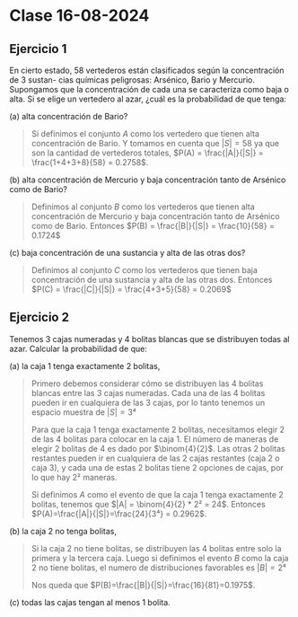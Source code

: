 # Clase 16-08-2024

## Ejercicio 1 
En cierto estado, 58 vertederos están clasificados según la concentración de 3 sustan-
cias quı́micas peligrosas: Arsénico, Bario y Mercurio. Supongamos que la concentración de cada una
se caracteriza como baja o alta. Si se elige un vertedero al azar, ¿cuál es la probabilidad de que tenga:

(a) alta concentración de Bario?

> Si definimos el conjunto $A$ como los vertedero que tienen alta concentración de Bario. Y tomamos en cuenta que $|S| = 58$ ya que son la cantidad de vertederos totales, $P(A) = \frac{|A|}{|S|} = \frac{1+4+3+8}{58} = 0.2758$.

(b) alta concentración de Mercurio y baja concentración tanto de Arsénico como de Bario?

> Definimos al conjunto $B$ como los vertederos que tienen alta concentración de Mercurio y baja concentración tanto de Arsénico como de Bario. Entonces $P(B) = \frac{|B|}{|S|} = \frac{10}{58} = 0.1724$

(c) baja concentración de una sustancia y alta de las otras dos?

> Definimos al conjunto $C$ como los vertederos que tienen baja concentración de una sustancia y alta de las otras dos. Entonces $P(C) = \frac{|C|}{|S|} = \frac{4+3+5}{58} = 0.2069$

## Ejercicio 2
Tenemos 3 cajas numeradas y 4 bolitas blancas que se distribuyen todas al azar. Calcular la probabilidad de que:

(a) la caja 1 tenga exactamente 2 bolitas,

> Primero debemos considerar cómo se distribuyen las 4 bolitas blancas entre las 3 cajas numeradas. Cada una de las 4 bolitas pueden ir en cualquiera de las 3 cajas, por lo tanto tenemos un espacio muestra de $|S|=3⁴$
>
> Para que la caja 1 tenga exactamente 2 bolitas, necesitamos elegir 2 de las 4 bolitas para colocar en la caja 1. El número de maneras de elegir 2 bolitas de 4 es dado por $\binom{4}{2}$. Las otras 2 bolitas restantes pueden ir en cualquiera de las 2 cajas restantes (caja 2 o caja 3), y cada una de estas 2 bolitas tiene 2 opciones de cajas, por lo que hay $2²$ maneras.
>
> Si definimos $A$ como el evento de que la caja 1 tenga exactamente 2 bolitas, tenemos que $|A| = \binom{4}{2} * 2² = 24$. Entonces $P(A)=\frac{|A|}{|S|}=\frac{24}{3⁴} = 0.2962$.

(b) la caja 2 no tenga bolitas,

> Si la caja 2 no tiene bolitas, se distribuyen las 4 bolitas entre solo la primera y la tercera caja. Luego si definimos el evento $B$ como la caja 2 no tiene bolitas, el numero de distribuciones favorables es $|B| = 2⁴$
>
> Nos queda que $P(B)=\frac{|B|}{|S|}=\frac{16}{81}=0.1975$.

(c) todas las cajas tengan al menos 1 bolita.

> 